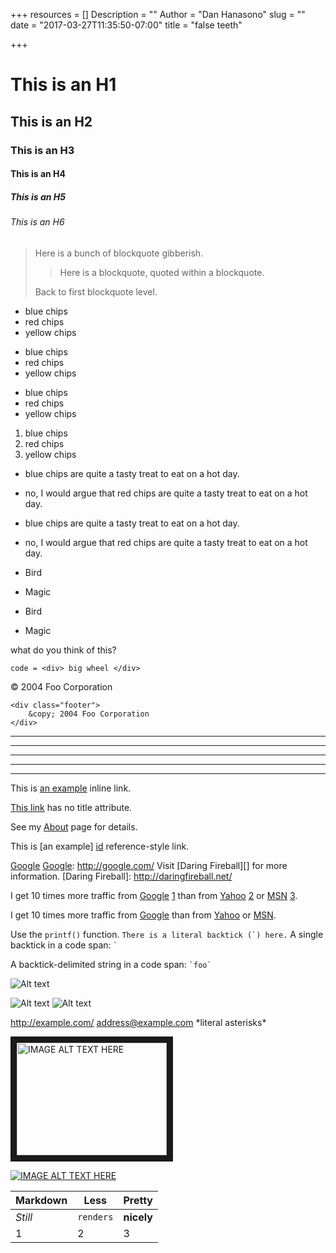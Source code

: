 +++
resources = []
Description = ""
Author = "Dan Hanasono"
slug = ""
date = "2017-03-27T11:35:50-07:00"
title = "false teeth"

+++

# This is an H1
## This is an H2
### This is an H3
#### This is an H4
##### This is an H5
###### This is an H6

> Here is a bunch of blockquote gibberish.
>
> > Here is a blockquote, quoted within a blockquote.
>
> Back to first blockquote level.

* blue chips
* red chips
* yellow chips

+ blue chips
+ red chips
+ yellow chips

- blue chips
- red chips
- yellow chips

1. blue chips
2. red chips
3. yellow chips

* blue chips are quite a tasty treat to eat on a hot day.
* no, I would argue that red chips are quite a tasty treat to eat on a hot day.


* 	blue chips are quite a tasty treat		to eat on a hot day.
* 	no, I would argue that red chips 		are quite a tasty treat to eat on a 
	hot day.

* Bird
* Magic

* Bird

* Magic

what do you think of this?

	code = <div> big wheel </div>

<div class="footer">
    &copy; 2004 Foo Corporation
</div>

    <div class="footer">
        &copy; 2004 Foo Corporation
    </div>

* * *
***
*****
- - -
------------------
This is [an example](http://example.com/ "Title") inline link.

[This link](http://example.net/) has no title attribute.

See my [About](/about/) page for details.

This is [an example] [id] reference-style link.

[id]: http://example.com/  "Optional Title Here"

[foo]: http://example.com/  "Optional Title Here"

[foo]: http://example.com/  'Optional Title Here'

[foo]: http://example.com/  (Optional Title Here)

[id]: <http://example.com/>  "Optional Title Here"

[Google][]
[Google]: http://google.com/
Visit [Daring Fireball][] for more information.
[Daring Fireball]: http://daringfireball.net/

I get 10 times more traffic from [Google] [1] than from
[Yahoo] [2] or [MSN] [3].

  [1]: http://google.com/        "Google"
  [2]: http://search.yahoo.com/  "Yahoo Search"
  [3]: http://search.msn.com/    "MSN Search"

  I get 10 times more traffic from [Google][] than from
[Yahoo][] or [MSN][].

  [google]: http://google.com/        "Google"
  [yahoo]:  http://search.yahoo.com/  "Yahoo Search"
  [msn]:    http://search.msn.com/    "MSN Search"

Use the `printf()` function.
``There is a literal backtick (`) here.``
A single backtick in a code span: `` ` ``

A backtick-delimited string in a code span: `` `foo` ``

![Alt text](/path/to/img.jpg)

![Alt text](/path/to/img.jpg "Optional title")
![Alt text][id]

<http://example.com/>
<address@example.com>
\*literal asterisks\*

<a href="http://www.youtube.com/watch?feature=player_embedded&v=YOUTUBE_VIDEO_ID_HERE
" target="_blank"><img src="http://img.youtube.com/vi/YOUTUBE_VIDEO_ID_HERE/0.jpg" 
alt="IMAGE ALT TEXT HERE" width="240" height="180" border="10" /></a>

[![IMAGE ALT TEXT HERE](http://img.youtube.com/vi/YOUTUBE_VIDEO_ID_HERE/0.jpg)](http://www.youtube.com/watch?v=YOUTUBE_VIDEO_ID_HERE)


Markdown | Less | Pretty
--- | --- | ---
*Still* | `renders` | **nicely**
1 | 2 | 3